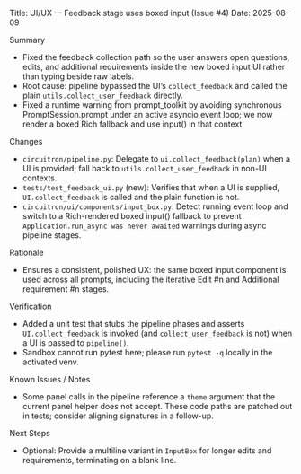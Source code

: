 Title: UI/UX — Feedback stage uses boxed input (Issue #4)
Date: 2025-08-09

Summary
- Fixed the feedback collection path so the user answers open questions, edits, and additional requirements inside the new boxed input UI rather than typing beside raw labels.
- Root cause: pipeline bypassed the UI’s `collect_feedback` and called the plain `utils.collect_user_feedback` directly.
- Fixed a runtime warning from prompt_toolkit by avoiding synchronous PromptSession.prompt under an active asyncio event loop; we now render a boxed Rich fallback and use input() in that context.

Changes
- `circuitron/pipeline.py`: Delegate to `ui.collect_feedback(plan)` when a UI is provided; fall back to `utils.collect_user_feedback` in non-UI contexts.
- `tests/test_feedback_ui.py` (new): Verifies that when a UI is supplied, `UI.collect_feedback` is called and the plain function is not.
- `circuitron/ui/components/input_box.py`: Detect running event loop and switch to a Rich-rendered boxed input() fallback to prevent `Application.run_async was never awaited` warnings during async pipeline stages.

Rationale
- Ensures a consistent, polished UX: the same boxed input component is used across all prompts, including the iterative Edit #n and Additional requirement #n stages.

Verification
- Added a unit test that stubs the pipeline phases and asserts `UI.collect_feedback` is invoked (and `collect_user_feedback` is not) when a UI is passed to `pipeline()`.
- Sandbox cannot run pytest here; please run `pytest -q` locally in the activated venv.

Known Issues / Notes
- Some panel calls in the pipeline reference a `theme` argument that the current panel helper does not accept. These code paths are patched out in tests; consider aligning signatures in a follow-up.

Next Steps
- Optional: Provide a multiline variant in `InputBox` for longer edits and requirements, terminating on a blank line.
